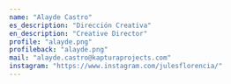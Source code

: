 ```yaml
---
name: "Alayde Castro"
es_description: "Dirección Creativa"
en_description: "Creative Director"
profile: "alayde.png"
profileback: "alayde.png"
mail: "alayde.castro@kapturaprojects.com"
instagram: "https://www.instagram.com/julesflorencia/"
---
```

